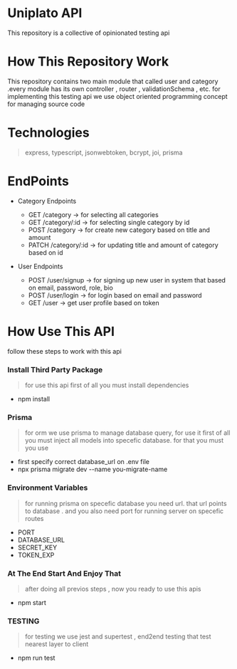 # Uniplato API

This repository is a collective of opinionated testing api

# How This Repository Work

This repository contains two main module that called user and category .every module has its own controller , router , validationSchema , etc. for implementing this testing api we use object oriented programming concept for managing source code

# Technologies

> express,
> typescript,
> jsonwebtoken,
> bcrypt,
> joi,
> prisma

# EndPoints

- Category Endpoints

  - GET /category -> for selecting all categories
  - GET /category/:id -> for selecting single category by id
  - POST /category -> for create new category based on title and amount
  - PATCH /category/:id -> for updating title and amount of category based on id

- User Endpoints
  - POST /user/signup -> for signing up new user in system that based on email, password, role, bio
  - POST /user/login -> for login based on email and password
  - GET /user -> get user profile based on token

# How Use This API

follow these steps to work with this api

### Install Third Party Package

> for use this api first of all you must install dependencies

- npm install

### Prisma

> for orm we use prisma to manage database query, for use it first of all you must inject all models into specefic database. for that you must you use

- first specify correct database_url on .env file
- npx prisma migrate dev --name you-migrate-name

### Environment Variables

> for running prisma on specefic database you need url. that url points to database . and you also need port for running server on specefic routes

- PORT
- DATABASE_URL
- SECRET_KEY
- TOKEN_EXP

### At The End Start And Enjoy That
> after doing all previos steps , now you ready to use this apis
- npm start

### TESTING
> for testing we use jest and supertest , end2end testing that test nearest layer to client
- npm run test